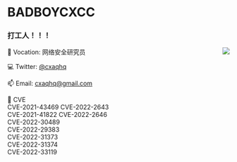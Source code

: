 # BADBOYCXCC 

### 打工人！！！


<img align="right" src="https://github-readme-stats.vercel.app/api?username=badboycxcc&count_private=true&show_icons=true&hide=prs&theme=radical" />

📖 Vocation: 网络安全研究员

💻 Twitter: [@cxaqhq](https://twitter.com/cxaqhq)

📫 Email: cxaqhq@gmail.com

🎉 CVE  
CVE-2021-43469            CVE-2022-2643     
CVE-2021-41822            CVE-2022-2646     
CVE-2022-30489  
CVE-2022-29383  
CVE-2022-31373  
CVE-2022-31374  
CVE-2022-33119  


